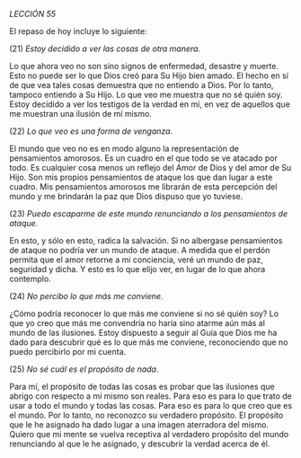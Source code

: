 *LECCIÓN 55*

El repaso de hoy incluye lo siguiente:

(21) *Estoy decidido a ver las cosas de otra manera.*

Lo que ahora veo no son sino signos de enfermedad, desastre y muerte. Esto no puede ser lo que Dios creó para Su Hijo bien amado. El hecho en sí de que vea tales cosas demuestra que no entiendo a Dios. Por lo tanto, tampoco entiendo a Su Hijo. Lo que veo me muestra que no sé quién soy. Estoy decidido a ver los testigos de la verdad en mí, en vez de aquellos que me muestran una ilusión de mí mismo.


(22) *Lo que veo es una forma de venganza.*

El mundo que veo no es en modo alguno la representación de pensamientos amorosos. Es un cuadro en el que todo se ve atacado por todo. Es cualquier cosa menos un reflejo del Amor de Dios y del amor de Su Hijo. Son mis propios pensamientos de ataque los que dan lugar a este cuadro. Mis pensamientos amorosos me librarán de esta percepción del mundo y me brindarán la paz que Dios dispuso que yo tuviese.


(23) *Puedo escaparme de este mundo renunciando a los pensamientos de ataque.*

En esto, y sólo en esto, radica la salvación. Si no albergase pensamientos de ataque no podría ver un mundo de ataque. A medida que el perdón permita que el amor retorne a mi conciencia, veré un mundo de paz, seguridad y dicha. Y esto es lo que elijo ver, en lugar de lo que ahora contemplo.


(24) *No percibo lo que más me conviene.*

¿Cómo podría reconocer lo que más me conviene si no sé quién soy? Lo que yo creo que más me convendría no haría sino atarme aún más al mundo de las ilusiones. Estoy dispuesto a seguir al Guía que Dios me ha dado para descubrir qué es lo que más me conviene, reconociendo que no puedo percibirlo por mi cuenta.


(25) *No sé cuál es el propósito de nada.*

Para mí, el propósito de todas las cosas es probar que las ilusiones que abrigo con respecto a mí mismo son reales. Para eso es para lo que trato de usar a todo el mundo y todas las cosas. Para eso es para lo que creo que es el mundo. Por lo tanto, no reconozco su verdadero propósito. El propósito que le he asignado ha dado lugar a una imagen aterradora del mismo. Quiero que mi mente se vuelva receptiva al verdadero propósito del mundo renunciando al que le he asignado, y descubrir la verdad acerca de él.